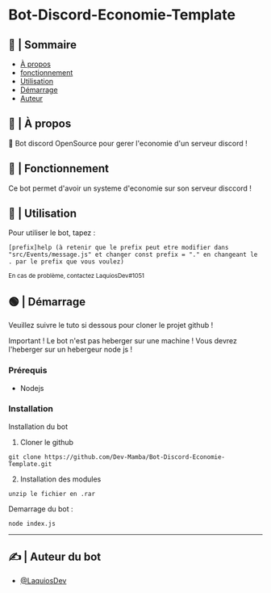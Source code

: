 # Bot-Discord-Economie-Template

## 📝 | Sommaire

- [À propos](#about)
- [fonctionnement](#working)
- [Utilisation](#usage)
- [Démarrage](#getting_started)
- [Auteur](#authors)

## 🧐 | À propos <a name = "about"></a>

🤖 Bot discord OpenSource pour gerer l'economie d'un serveur discord !


## 💭 | Fonctionnement <a name = "working"></a>

Ce bot permet d'avoir un systeme d'economie sur son serveur disccord !

## 🤯 | Utilisation <a name = "usage"></a>

Pour utiliser le bot, tapez :

```
[prefix]help (à retenir que le prefix peut etre modifier dans "src/Events/message.js" et changer const prefix = "." en changeant le . par le prefix que vous voulez)
```

<sup>En cas de problème, contactez LaquiosDev#1051</sup>


## 🟢 | Démarrage <a name = "getting_started"></a>

Veuillez suivre le tuto si dessous pour cloner le projet github !

Important ! Le bot n'est pas heberger sur une machine ! Vous devrez l'heberger sur un hebergeur node js !

### Prérequis

- Nodejs

### Installation

Installation du bot

1. Cloner le github

```
git clone https://github.com/Dev-Mamba/Bot-Discord-Economie-Template.git
```

2. Installation des modules

```
unzip le fichier en .rar 
```

Demarrage du bot :

```
node index.js
```

---


## ✍️ | Auteur du bot <a name = "authors"></a>

- [@LaquiosDev](https://github.com/LaquiosDev)


